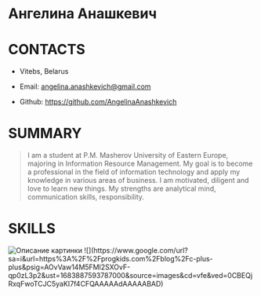 # Ангелина Анашкевич
# CONTACTS
- Vitebs, Belarus

- Email: angelina.anashkevich@gmail.com

- Github: https://github.com/AngelinaAnashkevich

# SUMMARY
> I am a student at P.M. Masherov University of Eastern Europe, majoring in Information Resource Management. My goal is to become a professional in the field of information technology and apply my knowledge in various areas of business. I am motivated, diligent and love to learn new things. My strengths are analytical mind, communication skills, responsibility.
# SKILLS
<image src="[https://picsum.photos/800/600](https://www.google.com/url?sa=i&url=https%3A%2F%2Fprogkids.com%2Fblog%2Fc-plus-plus&psig=AOvVaw14M5FMl2SXOvF-qp0zL3p2&ust=1683887593787000&source=images&cd=vfe&ved=0CBEQjRxqFwoTCJC5yaKI7f4CFQAAAAAdAAAAABAD)" alt="Описание картинки">
![](https://www.google.com/url?sa=i&url=https%3A%2F%2Fprogkids.com%2Fblog%2Fc-plus-plus&psig=AOvVaw14M5FMl2SXOvF-qp0zL3p2&ust=1683887593787000&source=images&cd=vfe&ved=0CBEQjRxqFwoTCJC5yaKI7f4CFQAAAAAdAAAAABAD)


